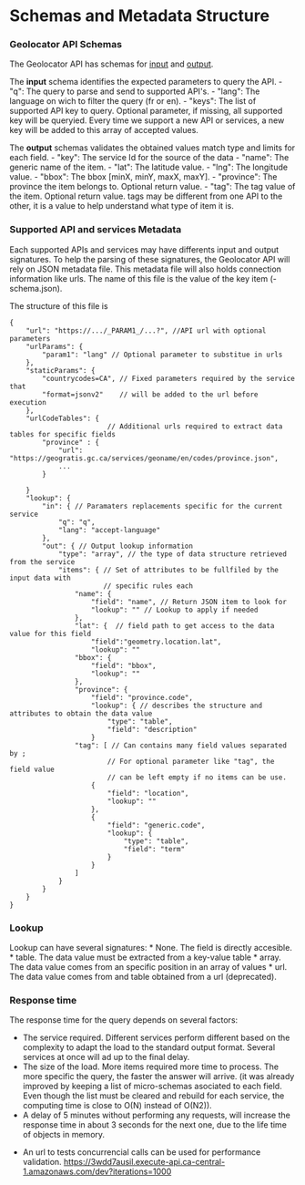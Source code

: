 # Schemas and Metadata Structure

### Geolocator API Schemas
The Geolocator API has schemas for [input](./api/in-api-schema,json) and [output](./api-out-schema.json).

The __input__ schema identifies the expected parameters to query the API.
    - "q": The query to parse and send to supported API's.
    - "lang": The language on wich to filter the query (fr or en).
    - "keys": The list of supported API key to query. Optional parameter, if missing, all
supported key will be queryied. Every time we support a new API or services, a new key will be added to this array of accepted values.

The __output__ schemas validates the obtained values match type and limits for each field.
    - "key": The service Id for the source of the data
    - "name": The generic name of the item.
    - "lat": The latitude value.
    - "lng": The longitude value.
    - "bbox": The bbox [minX, minY, maxX, maxY].
    - "province": The province the item belongs to. Optional return value.
    - "tag": The tag value of the item. Optional return value. tags may be different from one API to the other, it is a value to help understand what type of item it is.

### Supported API and services Metadata
Each supported APIs and services may have differents input and output signatures. To help the parsing of these signatures, the Geolocator API will rely on JSON metadata file. This metadata file will also holds connection information like urls. The name of this file is the value of the key item (<key>-schema.json).

The structure of this file is
```
{
    "url": "https://.../_PARAM1_/...?", //API url with optional parameters
    "urlParams": {
        "param1": "lang" // Optional parameter to substitue in urls
    },
    "staticParams": {
	    "countrycodes=CA", // Fixed parameters required by the service that 
	    "format=jsonv2"    // will be added to the url before execution
    },
    "urlCodeTables": {
                        // Additional urls required to extract data tables for specific fields
        "province" : {
            "url": "https://geogratis.gc.ca/services/geoname/en/codes/province.json",
            ...
        }

    }
    "lookup": {
        "in": { // Paramaters replacements specific for the current service
            "q": "q",
            "lang": "accept-language"
        },
        "out": { // Output lookup information
            "type": "array", // the type of data structure retrieved from the service
            "items": { // Set of attributes to be fullfiled by the input data with
                       // specific rules each 
                "name": {
                    "field": "name", // Return JSON item to look for
                    "lookup": "" // Lookup to apply if needed
                },
                "lat": {  // field path to get access to the data value for this field
                    "field":"geometry.location.lat",
                    "lookup": ""
                "bbox": {
                    "field": "bbox",
                    "lookup": ""
                },
                "province": {
                    "field": "province.code",
                    "lookup": { // describes the structure and attributes to obtain the data value
                        "type": "table",
                        "field": "description"
                    }
                "tag": [ // Can contains many field values separated by ;
                        // For optional parameter like "tag", the field value
                        // can be left empty if no items can be use.
                    {
                        "field": "location",
                        "lookup": ""
                    },
                    {
                        "field": "generic.code",
                        "lookup": {
                            "type": "table",
                            "field": "term"
                        }
                    }
                ]
            }
        }
    }
}
```

### Lookup
Lookup can have several signatures:
    * None. The field is directly accesible.
    * table. The data value must be extracted from a key-value table
    * array. The data value comes from an specific position in an array of values
    * url. The data value comes from and table obtained from a url (deprecated). 

### Response time
The response time for the query depends on several factors:
  - The service required. Different services perform different based on the
    complexity to adapt the load to the standard output format. 
    Several services at once will ad up to the final delay. 
  - The size of the load. More items required more time to process. 
    The more specific the query, the faster the answer will arrive. (it was 
    already improved by keeping a list of micro-schemas asociated to each field.
    Even though the list must be cleared and rebuild for each service, the 
    computing time is close to O(N) instead of O(N2)).
  - A delay of 5 minutes without performing any requests, will increase the 
    response time in about 3 seconds for the next one, due to
    the life time of objects in memory.

  * An url to tests concurrencial calls can be used for performance validation.
    https://3wdd7ausil.execute-api.ca-central-1.amazonaws.com/dev?iterations=1000
